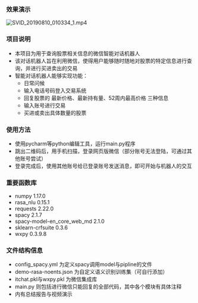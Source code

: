 ### 效果演示

![SVID_20190810_010334_1.mp4](asset\SVID_20190810_010334_1.mp4.gif)





### 项目说明

- 本项目为用于查询股票相关信息的微信智能对话机器人
- 该对话机器人旨在利用微信，使得用户能够随时随地对股票的特定信息进行查询，并进行买进卖出的交易
- 智能对话机器人能够实现功能：
  - 日常问候
  - 输入电话号码登入交易系统
  - 回复股票的 最新价格、最新持有量、52周内最高价格 三种信息
  - 输入账号进行交易
  - 买进或卖出具体数量的股票

### 使用方法

- 使用pycharm等python编辑工具，运行main.py程序
- 跳出二维码后，用手机扫描，登录网页版微信（部分账号无法登陆，可通过其他账号尝试）
- 登录完成后，使用其他账号给已登录账号发送消息，即可开始与机器人的交互

### 重要函数库

- numpy 1.17.0
- rasa_nlu 0.15.1
- requests 2.22.0
- spacy 2.1.7
- spacy-model-en_core_web_md 2.1.0
- sklearn-crfsuite 0.3.6
- wxpy 0.3.9.8

### 文件结构信息

- config_spacy.yml 为定义spacy调用model与pipline的文件
- demo-rasa-noents.json 为自定义语义识别训练集（可自行添加）
- itchat.pkl与wxpy.pkl 为微信集成库
- main.py 则包括进行微信只能回复的全部代码，其中各个模块有具体注释
- 内有总结报告与视频演示